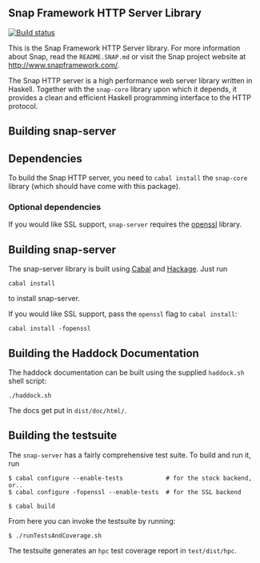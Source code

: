 Snap Framework HTTP Server Library
----------------------------------

[![Build status](https://github.com/snapframework/snap-server/actions/workflows/ci.yml/badge.svg)](https://github.com/snapframework/snap-server/actions/workflows/ci.yml)

This is the Snap Framework HTTP Server library.  For more information about
Snap, read the `README.SNAP.md` or visit the Snap project website at
http://www.snapframework.com/.

The Snap HTTP server is a high performance web server library written in
Haskell. Together with the `snap-core` library upon which it depends, it
provides a clean and efficient Haskell programming interface to the HTTP
protocol.

Building snap-server
--------------------

## Dependencies

To build the Snap HTTP server, you need to `cabal install` the `snap-core`
library (which should have come with this package).

### Optional dependencies

If you would like SSL support, `snap-server` requires the
[openssl](http://www.openssl.org/) library.


## Building snap-server

The snap-server library is built using [Cabal](http://www.haskell.org/cabal/)
and [Hackage](http://hackage.haskell.org/packages/hackage.html). Just run

    cabal install

to install snap-server.

If you would like SSL support, pass the `openssl` flag to `cabal install`:

    cabal install -fopenssl


## Building the Haddock Documentation

The haddock documentation can be built using the supplied `haddock.sh` shell
script:

    ./haddock.sh

The docs get put in `dist/doc/html/`.


## Building the testsuite

The `snap-server` has a fairly comprehensive test suite. To build and run it,
run

    $ cabal configure --enable-tests            # for the stock backend, or..
    $ cabal configure -fopenssl --enable-tests  # for the SSL backend
    
    $ cabal build

From here you can invoke the testsuite by running:

    $ ./runTestsAndCoverage.sh

The testsuite generates an `hpc` test coverage report in `test/dist/hpc`.
